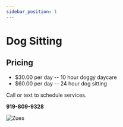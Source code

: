 ```yaml
---
sidebar_position: 1
---
```

# Dog Sitting

## Pricing
- $30.00 per day -- 10 hour doggy daycare
- $60.00 per day -- 24 hour dog sitting

Call or text to schedule services.

**919-809-9328**

![Zues](https://ne-raleigh-nc.k9sit.com/img/zeus.jpg)